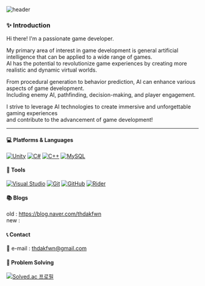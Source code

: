 
![header](https://capsule-render.vercel.app/api?type=waving&animation=fadeIn&&color=gradient&customColorList=13&height=150&section=header&text=WM_K's%20Github&fontSize=35)

### ✨ Introduction

Hi there! I'm a passionate game developer. 

My primary area of interest in game development is general artificial intelligence that can be applied to a wide range of games.  
AI has the potential to revolutionize game experiences by creating more realistic and dynamic virtual worlds.  

From procedural generation to behavior prediction, AI can enhance various aspects of game development.  
Including enemy AI, pathfinding, decision-making, and player engagement.

I strive to leverage AI technologies to create immersive and unforgettable gaming experiences  
and contribute to the advancement of game development! 

***

#### 💻 Platforms & Languages 

[![Unity](https://img.shields.io/badge/-Unity-000000?style=flat&logo=unity&logoColor=white)]()
[![C#](https://img.shields.io/badge/-C%23-239120?style=flat&logo=c-sharp&logoColor=white)]()
[![C++](https://img.shields.io/badge/-C%2B%2B-00599C?style=flat&logo=c%2B%2B&logoColor=white)]()
[![MySQL](https://img.shields.io/badge/-MySQL-4479A1?style=flat&logo=mysql&logoColor=white)]()

#### 🔨 Tools

[![Visual Studio](https://img.shields.io/badge/-Visual%20Studio-5C2D91?style=flat&logo=visual%20studio&logoColor=white)]()
[![Git](https://img.shields.io/badge/-Git-F05032?style=flat&logo=git&logoColor=white)]()
[![GitHub](https://img.shields.io/badge/-GitHub-181717?style=flat&logo=github&logoColor=white)]()
[![Rider](https://img.shields.io/badge/-Rider-000000?style=flat&logo=rider&logoColor=white)]()


#### 📚 Blogs  

old : https://blog.naver.com/thdakfwn  
new :  

#### 📞 Contact

📧 e-mail : thdakfwn@gmail.com


#### 🧩 Problem Solving

[![Solved.ac
프로필](http://mazassumnida.wtf/api/v2/generate_badge?boj=wm_k)](https://solved.ac/wm_k)

